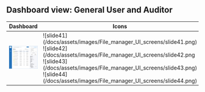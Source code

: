 ## Dashboard view: General User and Auditor
|Dashboard | Icons|
|----------|------|
| ![dashboard](/docs/assets/images/File_manager_UI_screens/slide4.jpg) | ![slide41] (/docs/assets/images/File_manager_UI_screens/slide41.png) ![slide42] (/docs/assets/images/File_manager_UI_screens/slide42.png ![slide43] (/docs/assets/images/File_manager_UI_screens/slide43.png) ![slide44] (/docs/assets/images/File_manager_UI_screens/slide44.png)  |